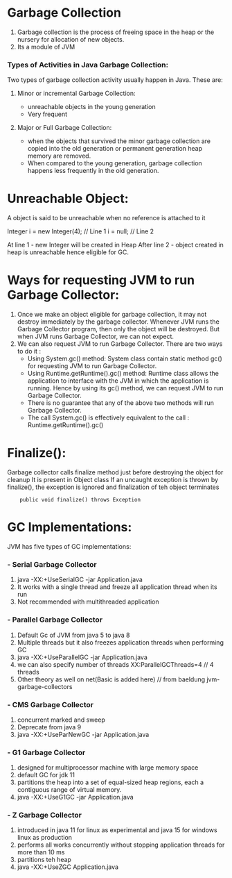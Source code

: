# **Garbage Collection**


1) Garbage collection is the process of freeing space in the heap or the nursery for allocation of new objects. 
2) Its a module of JVM


### **Types of Activities in Java Garbage Collection:**

Two types of garbage collection activity usually happen in Java. These are:

1) Minor or incremental Garbage Collection: 
    - unreachable objects in the young generation
    - Very frequent

2) Major or Full Garbage Collection: 
   - when the objects that survived the minor garbage collection are 
     copied into the old generation or permanent generation heap memory are removed. 
   - When compared to the young generation, garbage collection happens less frequently in 
     the old generation.


# Unreachable Object:

A object is said to be unreachable when no reference is attached to it

Integer i = new Integer(4); // Line 1
i = null; // Line 2

At line 1 - new Integer will be created in Heap
After line 2 - object created in heap is unreachable hence eligible for GC.

# **Ways for requesting JVM to run Garbage Collector:**

  1) Once we make an object eligible for garbage collection, it may not destroy immediately by the garbage collector. Whenever JVM runs the Garbage Collector program, then only the object will be destroyed. But when JVM runs Garbage Collector, we can not expect.
  2) We can also request JVM to run Garbage Collector. There are two ways to do it :
     - Using System.gc() method: System class contain static method gc() for requesting JVM to run Garbage Collector.
     - Using Runtime.getRuntime().gc() method: Runtime class allows the application to interface with the JVM in which the application is running. Hence by using its gc() method, we can request JVM to run Garbage Collector.
     - There is no guarantee that any of the above two methods will run Garbage Collector.
     - The call System.gc() is effectively equivalent to the call : Runtime.getRuntime().gc()

# **Finalize():**

Garbage collector calls finalize method just before destroying the object for cleanup
It is present in Object class
If an uncaught exception is thrown by finalize(), the exception is ignored and finalization of teh object terminates 

        public void finalize() throws Exception


# GC Implementations:

JVM has five types of GC implementations:

### - Serial Garbage Collector

   1) java -XX:+UseSerialGC -jar Application.java
   2) It works with a single thread and freeze all application thread when its run
   3) Not recommended with multithreaded application 

### - Parallel Garbage Collector

   1) Default Gc of JVM from java 5 to java 8
   2) Multiple threads but it also freezes application threads when performing GC
   3) java -XX:+UseParallelGC -jar Application.java
   4) we can also specify number of threads XX:ParallelGCThreads=4 // 4 threads
   5) Other theory as well on net(Basic is added here) // from baeldung jvm-garbage-collectors


### - CMS Garbage Collector

   1) concurrent marked and sweep
   2) Deprecate from java 9
   3) java -XX:+UseParNewGC -jar Application.java


### - G1 Garbage Collector

   1) designed for multiprocessor machine with large memory space
   2) default GC for jdk 11
   3) partitions the heap into a set of equal-sized heap regions, each a contiguous range of virtual memory.
   4) java -XX:+UseG1GC -jar Application.java 
 

### - Z Garbage Collector

   1) introduced in java 11 for linux as experimental  and java 15 for windows linux as production
   2) performs all works concurrently without stopping application threads for more than 10 ms
   3) partitions teh heap
   4) java -XX:+UseZGC Application.java 